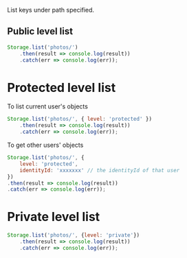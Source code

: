 List keys under path specified.

## Public level list

```javascript
Storage.list('photos/')
    .then(result => console.log(result))
    .catch(err => console.log(err));
```

# Protected level list

To list current user's objects
```javascript
Storage.list('photos/', { level: 'protected' })
    .then(result => console.log(result))
    .catch(err => console.log(err));
```

To get other users' objects
```javascript
Storage.list('photos/', { 
    level: 'protected', 
    identityId: 'xxxxxxx' // the identityId of that user
})
.then(result => console.log(result))
.catch(err => console.log(err));
```

# Private level list

```javascript
Storage.list('photos/', {level: 'private'})
    .then(result => console.log(result))
    .catch(err => console.log(err));
```
